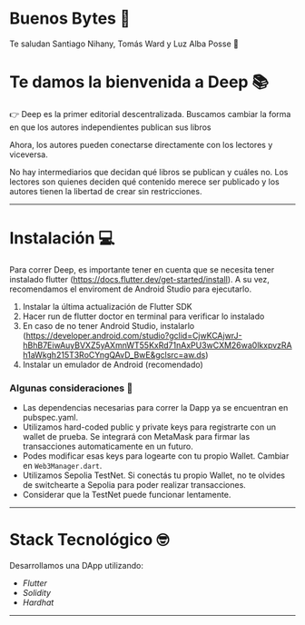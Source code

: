 # Buenos Bytes 👾
Te saludan Santiago Nihany, Tomás Ward y Luz Alba Posse 👋 
# Te damos la bienvenida a Deep 📚
👉 Deep es la primer editorial descentralizada. Buscamos cambiar la forma en que los autores independientes publican sus libros

Ahora, los autores pueden conectarse directamente con los lectores y viceversa. 

No hay intermediarios que decidan qué libros se publican y cuáles no. Los lectores son quienes deciden qué contenido merece ser publicado y los autores tienen la libertad de crear sin restricciones.

---
# Instalación 💻

Para correr Deep, es importante tener en cuenta que se necesita tener instalado flutter (https://docs.flutter.dev/get-started/install). A su vez, recomendamos el enviroment de Android Studio para ejecutarlo.

1. Instalar la última actualización de Flutter SDK
2. Hacer run de flutter doctor en terminal para verificar lo instalado
3. En caso de no tener Android Studio, instalarlo (https://developer.android.com/studio?gclid=CjwKCAjwrJ-hBhB7EiwAuyBVXZ5yAXmnWT55KxRd71nAxPU3wCXM26wa0lkxpvzRAh1aWkgh215T3RoCYngQAvD_BwE&gclsrc=aw.ds)
4. Instalar un emulador de Android (recomendado)

### Algunas consideraciones 👀

- Las dependencias necesarias para correr la Dapp ya se encuentran en pubspec.yaml.
- Utilizamos hard-coded public y private keys para registrarte con un wallet de prueba. Se integrará con MetaMask para firmar las transacciones automaticamente en un futuro.
- Podes modificar esas keys para logearte con tu propio Wallet. Cambiar en `Web3Manager.dart`.
- Utilizamos Sepolia TestNet. Si conectás tu propio Wallet, no te olvides de switchearte a Sepolia para poder realizar transacciones.
- Considerar que la TestNet puede funcionar lentamente.

---
# Stack Tecnológico 🤓

Desarrollamos una DApp utilizando: 
- *Flutter*
- *Solidity* 
- *Hardhat*

---

